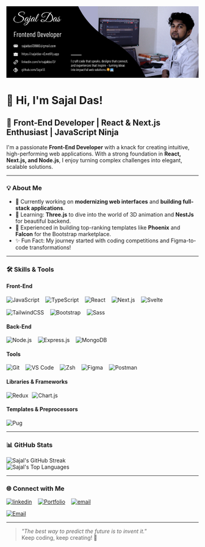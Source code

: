 <img src="./images/SajalDas.png" />


# 👋 Hi, I'm Sajal Das!  

## 🚀 Front-End Developer | React & Next.js Enthusiast | JavaScript Ninja  
I'm a passionate **Front-End Developer** with a knack for creating intuitive, high-performing web applications. With a strong foundation in **React, Next.js, and Node.js**, I enjoy turning complex challenges into elegant, scalable solutions.

---

### 💡 About Me  

- 🔭 Currently working on **modernizing web interfaces** and **building full-stack applications**.  
- 🌱 Learning: **Three.js** to dive into the world of 3D animation and **NestJs** for beautiful backend.  
- 💼 Experienced in building top-ranking templates like **Phoenix** and **Falcon** for the Bootstrap marketplace.  
- ✨ Fun Fact: My journey started with coding competitions and Figma-to-code transformations!  

---

### 🛠️ Skills & Tools  

#### Front-End  
<div style="display: flex; flex-wrap: wrap; gap: 1rem;">
  <img src="https://img.shields.io/badge/JavaScript-F7DF1E?logo=javascript&logoColor=black&style=for-the-badge" alt="JavaScript">
  <img src="https://img.shields.io/badge/TypeScript-3178C6?logo=typescript&logoColor=white&style=for-the-badge" alt="TypeScript">
  <img src="https://img.shields.io/badge/React-61DAFB?logo=react&logoColor=white&style=for-the-badge" alt="React">
  <img src="https://img.shields.io/badge/Next.js-000?logo=next.js&logoColor=white&style=for-the-badge" alt="Next.js">
  <img src="https://img.shields.io/badge/Svelte-FF3E00?logo=svelte&logoColor=white&style=for-the-badge" alt="Svelte">
  <img src="https://img.shields.io/badge/TailwindCSS-06B6D4?logo=tailwindcss&logoColor=white&style=for-the-badge" alt="TailwindCSS">
  <img src="https://img.shields.io/badge/Bootstrap-7952B3?logo=bootstrap&logoColor=white&style=for-the-badge" alt="Bootstrap">
  <img src="https://img.shields.io/badge/Sass-CC6699?logo=sass&logoColor=white&style=for-the-badge" alt="Sass">
</div>

#### Back-End  
<div style="display: flex; flex-wrap: wrap; gap: 1rem;">
  <img src="https://img.shields.io/badge/Node.js-339933?logo=nodedotjs&logoColor=white&style=for-the-badge" alt="Node.js">
  <img src="https://img.shields.io/badge/Express.js-000?logo=express&logoColor=white&style=for-the-badge" alt="Express.js">
  <img src="https://img.shields.io/badge/MongoDB-47A248?logo=mongodb&logoColor=white&style=for-the-badge" alt="MongoDB">
</div>

#### Tools  
<div style="display: flex; flex-wrap: wrap; gap: 1rem;">
  <img src="https://img.shields.io/badge/Git-F05032?logo=git&logoColor=white&style=for-the-badge" alt="Git">
  <img src="https://img.shields.io/badge/VS%20Code-007ACC?logo=visualstudiocode&logoColor=white&style=for-the-badge" alt="VS Code">
  <img src="https://img.shields.io/badge/Zsh-000?logo=gnu-bash&logoColor=white&style=for-the-badge" alt="Zsh">
  <img src="https://img.shields.io/badge/Figma-F24E1E?logo=figma&logoColor=white&style=for-the-badge" alt="Figma">
  <img src="https://img.shields.io/badge/Postman-FF6C37?logo=postman&logoColor=white&style=for-the-badge" alt="Postman">
</div>

#### Libraries & Frameworks  
<div style="display: flex; flex-wrap: wrap; gap: 10px;">
  <img src="https://img.shields.io/badge/Redux-764ABC?logo=redux&logoColor=white&style=for-the-badge" alt="Redux">
  <img src="https://img.shields.io/badge/Chart.js-FF6384?logo=chartdotjs&logoColor=white&style=for-the-badge" alt="Chart.js">
</div>

#### Templates & Preprocessors  
<div style="display: flex; flex-wrap: wrap; gap: 10px;">
  <img src="https://img.shields.io/badge/Pug-A86454?logo=pug&logoColor=white&style=for-the-badge" alt="Pug">
</div>


---

### 📊 GitHub Stats  

![Sajal's GitHub Streak](https://streak-stats.demolab.com/?user=Sajal13&theme=radical)  
![Sajal's Top Languages](https://github-readme-stats.vercel.app/api/top-langs/?username=Sajal13&layout=compact&theme=radical)  

---

### 🌐 Connect with Me 

<div style="display: flex; flex-wrap: wrap; gap: 1rem;">
  <a href="https://www.linkedin.com/in/sajaldas13/">
    <img src="https://img.shields.io/badge/LinkedIn-0077B5?logo=linkedin&logoColor=white&style=for-the-badge" alt="linkedin" />
  </a>
  <a href="https://sajaldas-v2.netlify.app/">
    <img src="https://img.shields.io/badge/Portfolio-FF5722?logo=web&logoColor=white&style=for-the-badge" alt="Portfolio" />
  </a>
  <a href="mailto:sajaldas138900@gmail.com">
    <img src="https://img.shields.io/badge/Email-D14836?logo=gmail&logoColor=white&style=for-the-badge" alt="email" />
  </a>
</div>

[![Email](https://img.shields.io/badge/Email-D14836?logo=gmail&logoColor=white&style=for-the-badge)](mailto:sajaldas138900@gmail.com)  

---

> _"The best way to predict the future is to invent it."_  
Keep coding, keep creating! 🚀
